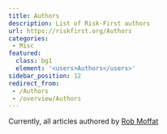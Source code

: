 ```yaml
---
title: Authors
description: List of Risk-First authors
url: https://riskfirst.org/Authors
categories:
 - Misc
featured: 
  class: bg1
  element: '<users>Authors</users>'
sidebar_position: 12
redirect_from: 
 - /Authors
 - /overview/Authors
---
```


Currently, all articles authored by [Rob Moffat](https://github.com/robmoffat)